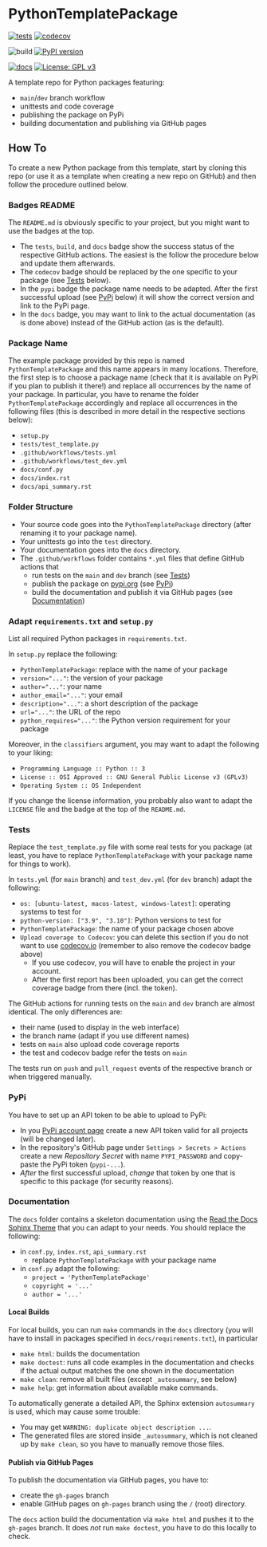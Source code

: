 # PythonTemplatePackage

[![tests](https://github.com/robert-lieck/PythonTemplatePackage/actions/workflows/tests.yml/badge.svg)](https://github.com/robert-lieck/PythonTemplatePackage/actions/workflows/tests.yml)
[![codecov](https://codecov.io/gh/robert-lieck/PythonTemplatePackage/branch/main/graph/badge.svg?token=XAUCWNS7II)](https://codecov.io/gh/robert-lieck/PythonTemplatePackage)

![build](https://github.com/robert-lieck/PythonTemplatePackage/workflows/build/badge.svg)
[![PyPI version](https://badge.fury.io/py/PythonTemplatePackage.svg)](https://badge.fury.io/py/PythonTemplatePackage)

[![docs](https://github.com/robert-lieck/PythonTemplatePackage/actions/workflows/docs.yml/badge.svg)](https://robert-lieck.github.io/PythonTemplatePackage/)
[![License: GPL v3](https://img.shields.io/badge/License-GPLv3-blue.svg)](https://www.gnu.org/licenses/gpl-3.0)

A template repo for Python packages featuring:
- `main`/`dev` branch workflow
- unittests and code coverage
- publishing the package on PyPi
- building documentation and publishing via GitHub pages


## How To

To create a new Python package from this template, start by cloning this repo (or use it as a template when creating a new repo on GitHub) and then follow the procedure outlined below.

### Badges README

The `README.md` is obviously specific to your project, but you might want to use the badges at the top.
- The `tests`, `build`, and `docs` badge show the success status of the respective GitHub actions. The easiest is the follow the procedure below and update them afterwards.
- The `codecov` badge should be replaced by the one specific to your package (see [Tests](#Tests) below).
- In the `pypi` badge the package name needs to be adapted. After the first successful upload (see [PyPi](#PyPi) below) it will show the correct version and link to the PyPi page.
- In the `docs` badge, you may want to link to the actual documentation (as is done above) instead of the GitHub action (as is the default).

### Package Name

The example package provided by this repo is named `PythonTemplatePackage` and this name appears in many locations. Therefore, the first step is to choose a package name (check that it is available on PyPi if you plan to publish it there!) and replace all occurrences by the name of your package. In particular, you have to rename the folder `PythonTemplatePackage` accordingly and replace all occurrences in the following files (this is described in more detail in the respective sections below):
- `setup.py`
- `tests/test_template.py`
- `.github/workflows/tests.yml`
- `.github/workflows/test_dev.yml`
- `docs/conf.py`
- `docs/index.rst`
- `docs/api_summary.rst`

### Folder Structure

- Your source code goes into the `PythonTemplatePackage` directory (after renaming it to your package name).
- Your unittests go into the `test` directory.
- Your documentation goes into the `docs` directory.
- The `.github/workflows` folder contains `*.yml` files that define GitHub actions that
  - run tests on the `main` and `dev` branch (see [Tests](#Tests))
  - publish the package on [pypi.org](https://pypi.org/) (see [PyPi](#PyPi))
  - build the documentation and publish it via GitHub pages (see [Documentation](#Documentation))

### Adapt `requirements.txt` and `setup.py`

List all required Python packages in `requirements.txt`.

In `setup.py` replace the following:
- `PythonTemplatePackage`: replace with the name of your package
- `version="..."`: the version of your package
- `author="..."`: your name
- `author_email="..."`: your email
- `description="..."`: a short description of the package
- `url="..."`: the URL of the repo
- `python_requires="..."`: the Python version requirement for your package

Moreover, in the `classifiers` argument, you may want to adapt the following to your liking:
- `Programming Language :: Python :: 3`
- `License :: OSI Approved :: GNU General Public License v3 (GPLv3)`
- `Operating System :: OS Independent`

If you change the license information, you probably also want to adapt the `LICENSE` file and the badge at the top of the `README.md`.

### Tests

Replace the `test_template.py` file with some real tests for you package (at least, you have to replace `PythonTemplatePackage` with your package name for things to work).

In `tests.yml` (for `main` branch) and `test_dev.yml` (for `dev` branch) adapt the following:
- `os: [ubuntu-latest, macos-latest, windows-latest]`: operating systems to test for
- `python-version: ["3.9", "3.10"]`: Python versions to test for
- `PythonTemplatePackage`: the name of your package chosen above
- `Upload coverage to Codecov`: you can delete this section if you do not want to use [codecov.io](https://about.codecov.io/) (remember to also remove the codecov badge above)
  - If you use codecov, you will have to enable the project in your account.
  - After the first report has been uploaded, you can get the correct coverage badge from there (incl. the token).

The GitHub actions for running tests on the `main` and `dev` branch are almost identical. The only differences are:
- their name (used to display in the web interface)
- the branch name (adapt if you use different names)
- tests on `main` also upload code coverage reports
- the test and codecov badge refer the tests on `main`

The tests run on `push` and `pull_request` events of the respective branch or when triggered manually.

### PyPi

You have to set up an API token to be able to upload to PyPi:
- In you [PyPi account page](https://pypi.org/manage/account/) create a new API token valid for all projects (will be changed later).
- In the repository's GitHub page under `Settings > Secrets > Actions` create a new _Repository Secret_ with name `PYPI_PASSWORD` and copy-paste the PyPi token (`pypi-...`).
- _After_ the  first successful upload, _change_ that token by one that is specific to this package (for security reasons).

### Documentation

The `docs` folder contains a skeleton documentation using the [Read the Docs Sphinx Theme](https://sphinx-rtd-theme.readthedocs.io/en/stable/) that you can adapt to your needs. You should replace the following:
- in `conf.py`, `index.rst`, `api_summary.rst`
  - replace `PythonTemplatePackage` with your package name
- in `conf.py` adapt the following:
  - `project = 'PythonTemplatePackage'`
  - `copyright = '...'`
  - `author = '...'`

#### Local Builds

For local builds, you can run `make` commands in the `docs` directory (you will have to install in packages specified in `docs/requirements.txt`), in particular
- `make html`: builds the documentation
- `make doctest`: runs all code examples in the documentation and checks if the actual output matches the one shown in the documentation
- `make clean`: remove all built files (except `_autosummary`, see below)
- `make help`: get information about available make commands.

To automatically generate a detailed API, the Sphinx extension `autosummary` is used, which may cause some trouble:
- You may get `WARNING: duplicate object description ...`.
- The generated files are stored inside `_autosummary`, which is not cleaned up by `make clean`, so you have to manually remove those files.

#### Publish via GitHub Pages

To publish the documentation via GitHub pages, you have to:
- create the `gh-pages` branch
- enable GitHub pages on `gh-pages` branch using the `/` (root) directory.

The `docs` action build the documentation via `make html` and pushes it to the `gh-pages` branch. It does _not_ run `make doctest`, you have to do this locally to check.